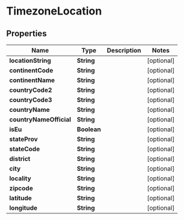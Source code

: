 # TimezoneLocation

## Properties

Name | Type | Description | Notes
------------ | ------------- | ------------- | -------------
**locationString** | **String** |  | [optional] 
**continentCode** | **String** |  | [optional] 
**continentName** | **String** |  | [optional] 
**countryCode2** | **String** |  | [optional] 
**countryCode3** | **String** |  | [optional] 
**countryName** | **String** |  | [optional] 
**countryNameOfficial** | **String** |  | [optional] 
**isEu** | **Boolean** |  | [optional] 
**stateProv** | **String** |  | [optional] 
**stateCode** | **String** |  | [optional] 
**district** | **String** |  | [optional] 
**city** | **String** |  | [optional] 
**locality** | **String** |  | [optional] 
**zipcode** | **String** |  | [optional] 
**latitude** | **String** |  | [optional] 
**longitude** | **String** |  | [optional] 


